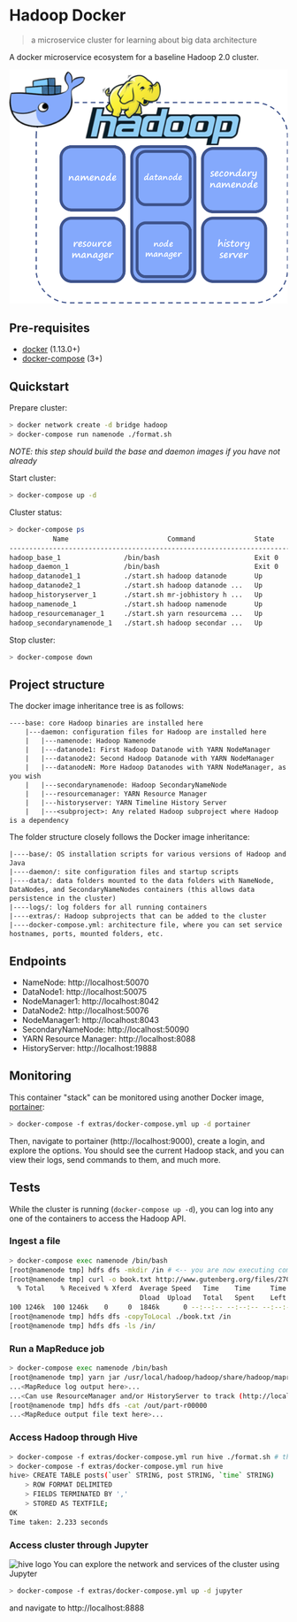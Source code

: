 # Hadoop Docker
> a microservice cluster for learning about big data architecture

A docker microservice ecosystem for a baseline Hadoop 2.0 cluster.

![](project.png)

## Pre-requisites

- [docker](https://docs.docker.com/install/) (1.13.0+)
- [docker-compose](https://docs.docker.com/compose/install/) (3+)

## Quickstart

Prepare cluster:
```sh
> docker network create -d bridge hadoop
> docker-compose run namenode ./format.sh
```
*NOTE: this step should build the base and daemon images if you have not already*

Start cluster:
```sh
> docker-compose up -d
```

Cluster status:
```sh
> docker-compose ps
           Name                         Command               State                         Ports
-----------------------------------------------------------------------------------------------------------------------
hadoop_base_1                /bin/bash                        Exit 0
hadoop_daemon_1              /bin/bash                        Exit 0
hadoop_datanode1_1           ./start.sh hadoop datanode       Up       0.0.0.0:50075->50075/tcp, 0.0.0.0:8042->8042/tcp
hadoop_datanode2_1           ./start.sh hadoop datanode ...   Up       0.0.0.0:50076->50075/tcp, 0.0.0.0:8043->8042/tcp
hadoop_historyserver_1       ./start.sh mr-jobhistory h ...   Up       0.0.0.0:19888->19888/tcp
hadoop_namenode_1            ./start.sh hadoop namenode       Up       0.0.0.0:50070->50070/tcp
hadoop_resourcemanager_1     ./start.sh yarn resourcema ...   Up       0.0.0.0:8088->8088/tcp
hadoop_secondarynamenode_1   ./start.sh hadoop secondar ...   Up       0.0.0.0:50090->50090/tcp
```

Stop cluster:
```sh
> docker-compose down
```

## Project structure

The docker image inheritance tree is as follows:
```
----base: core Hadoop binaries are installed here
    |---daemon: configuration files for Hadoop are installed here
    |   |---namenode: Hadoop Namenode
    |   |---datanode1: First Hadoop Datanode with YARN NodeManager
    |   |---datanode2: Second Hadoop Datanode with YARN NodeManager
    |   |---datanodeN: More Hadoop Datanodes with YARN NodeManager, as you wish
    |   |---secondarynamenode: Hadoop SecondaryNameNode
    |   |---resourcemanager: YARN Resource Manager
    |   |---historyserver: YARN Timeline History Server
    |   |---<subproject>: Any related Hadoop subproject where Hadoop is a dependency
```

The folder structure closely follows the Docker image inheritance:
```
|----base/: OS installation scripts for various versions of Hadoop and Java
|----daemon/: site configuration files and startup scripts
|----data/: data folders mounted to the data folders with NameNode, DataNodes, and SecondaryNameNodes containers (this allows data persistence in the cluster)
|----logs/: log folders for all running containers
|----extras/: Hadoop subprojects that can be added to the cluster
|----docker-compose.yml: architecture file, where you can set service hostnames, ports, mounted folders, etc.

```
## Endpoints
- NameNode: http://localhost:50070
- DataNode1: http://localhost:50075
- NodeManager1: http://localhost:8042
- DataNode2: http://localhost:50076
- NodeManager1: http://localhost:8043
- SecondaryNameNode: http://localhost:50090
- YARN Resource Manager: http://localhost:8088
- HistoryServer: http://localhost:19888

## Monitoring
This container "stack" can be monitored using another Docker image, [portainer](https://www.portainer.io):
```sh
> docker-compose -f extras/docker-compose.yml up -d portainer
```
Then, navigate to portainer (http://localhost:9000), create a login, and explore the options. You should see the current Hadoop stack, and you can view their logs, send commands to them, and much more.

## Tests
While the cluster is running (`docker-compose up -d`), you can log into any one of the containers to access the Hadoop API.

### Ingest a file
```sh
> docker-compose exec namenode /bin/bash
[root@namenode tmp] hdfs dfs -mkdir /in # <-- you are now executing commands within the container
[root@namenode tmp] curl -o book.txt http://www.gutenberg.org/files/2701/2701-0.txt
  % Total    % Received % Xferd  Average Speed   Time    Time     Time  Current
                                 Dload  Upload   Total   Spent    Left  Speed
100 1246k  100 1246k    0     0  1846k      0 --:--:-- --:--:-- --:--:-- 1846k
[root@namenode tmp] hdfs dfs -copyToLocal ./book.txt /in
[root@namenode tmp] hdfs dfs -ls /in/
```

### Run a MapReduce job
```sh
> docker-compose exec namenode /bin/bash
[root@namenode tmp] yarn jar /usr/local/hadoop/hadoop/share/hadoop/mapreduce/hadoop-mapreduce-examples-$HADOOP_VER.jar wordcount /in /out
...<MapReduce log output here>...
...<Can use ResourceManager and/or HistoryServer to track (http://localhost:8088 or http://localhost:19888)>...
[root@namenode tmp] hdfs dfs -cat /out/part-r00000
...<MapReduce output file text here>...
```

### Access Hadoop through Hive
```sh
> docker-compose -f extras/docker-compose.yml run hive ./format.sh # this instantiates metastore, must be done before using cli
> docker-compose -f extras/docker-compose.yml run hive
hive> CREATE TABLE posts(`user` STRING, post STRING, `time` STRING)
    > ROW FORMAT DELIMITED
    > FIELDS TERMINATED BY ','
    > STORED AS TEXTFILE;
OK
Time taken: 2.233 seconds
```

### Access cluster through Jupyter
![hive logo](https://mapr.com/products/product-overview/apache-hive/assets/apache-hive-bee-image.png)
You can explore the network and services of the cluster using Jupyter
```sh
> docker-compose -f extras/docker-compose.yml up -d jupyter
```
and navigate to http://localhost:8888
